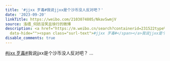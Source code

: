 ```yaml
---
title: '#jjxx 歹毒#我说jjxx是个沙币没人反对吧？'
date: '2023-09-20'
linkTitle: https://weibo.com/2103074805/NkavSwmjV
source: 洛缙_何妨淫笑且徐行的微博
description: <a href="https://m.weibo.cn/search?containerid=231522type%3D1%26t%3D10%26q%3D%23jjxx+%E6%AD%B9%E6%AF%92%23&amp;extparam=%23jjxx+%E6%AD%B9%E6%AF%92%23"
  data-hide=""><span class="surl-text">#jjxx 歹毒#</span></a>我说jjxx是个沙币没人反对吧？  ...
disable_comments: true
---
```

<a href="https://m.weibo.cn/search?containerid=231522type%3D1%26t%3D10%26q%3D%23jjxx+%E6%AD%B9%E6%AF%92%23&amp;extparam=%23jjxx+%E6%AD%B9%E6%AF%92%23" data-hide=""><span class="surl-text">#jjxx 歹毒#</span></a>我说jjxx是个沙币没人反对吧？  ...